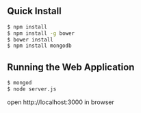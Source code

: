 ## Quick Install
```bash
$ npm install
$ npm install -g bower
$ bower install
$ npm install mongodb
```

## Running the Web Application
```bash
$ mongod
$ node server.js
```

open http://localhost:3000 in browser
